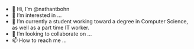 - 👋 Hi, I’m @nathantbohn
- 👀 I’m interested in ...
- 🌱 I’m currently a student working toward a degree in Computer Science, as well as a part time IT worker.
- 💞️ I’m looking to collaborate on ...
- 📫 How to reach me ...

<!---
nathantbohn/nathantbohn is a ✨ special ✨ repository because its `README.md` (this file) appears on your GitHub profile.
You can click the Preview link to take a look at your changes.
--->
